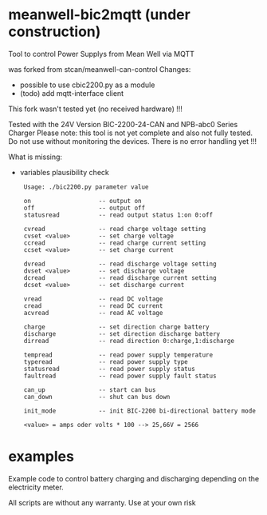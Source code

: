 # meanwell-bic2mqtt (under construction)
Tool to control Power Supplys from Mean Well via MQTT

was forked from stcan/meanwell-can-control
Changes:
 - possible to use cbic2200.py as a module
 - (todo) add mqtt-interface client

This fork wasn't tested yet (no received hardware) !!!


Tested with the 24V Version BIC-2200-24-CAN and NPB-abc0 Series Charger
Please note:  this tool is not yet complete and also not fully tested. Do not use without monitoring the devices. There is no error handling yet !!!

What is missing:
- variables plausibility check

       Usage: ./bic2200.py parameter value
       
       on                   -- output on
       off                  -- output off
       statusread           -- read output status 1:on 0:off 

       cvread               -- read charge voltage setting
       cvset <value>        -- set charge voltage
       ccread               -- read charge current setting
       ccset <value>        -- set charge current

       dvread               -- read discharge voltage setting
       dvset <value>        -- set discharge voltage
       dcread               -- read discharge current setting
       dcset <value>        -- set discharge current

       vread                -- read DC voltage
       cread                -- read DC current
       acvread              -- read AC voltage

       charge               -- set direction charge battery
       discharge            -- set direction discharge battery
       dirread              -- read direction 0:charge,1:discharge

       tempread             -- read power supply temperature
       typeread             -- read power supply type
       statusread           -- read power supply status
       faultread            -- read power supply fault status

       can_up               -- start can bus
       can_down             -- shut can bus down

       init_mode            -- init BIC-2200 bi-directional battery mode

       <value> = amps oder volts * 100 --> 25,66V = 2566 



        
# examples        
Example code to control battery charging and discharging depending on the electricity meter. 

All scripts are without any warranty. Use at your own risk
